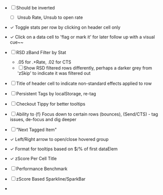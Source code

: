 
* ☐ Should be inverted
  * ☐ Unsub Rate, Unsub to open rate

* ✓ Toggle stats per row by clicking on header cell only
* ✓ Click on a data cell to 'flag or mark it' for later follow up with a visual cue~~
* ☐ RSD zBand Filter by Stat
  * .05 for .+Rate, .02 for CTS
  * ☐ Show RSD filtered rows differently, perhaps a darker grey from 'zSkip' to indicate it was filtered out
* ☐ Title of header cell to indicate non-standard effects applied to row
* ☐ Persistent Tags by localStorage, re-tag
* ☐ Checkout Tippy for better tooltips
* ☐ Ability to {f} Focus down to certain rows (bounces), (Send/CTS) - tag issues, de-focus and dig deeper
* ☐ "Next Tagged Item"
* ✓ Left/Right arrow to open/close hovered group
* ✓ Format for tooltips based on $/% of first dataElem
* ✓ zScore Per Cell Title
* ☐ Performance Benchmark
* ☐ zScore Based Sparkline/SparkBar
* 
